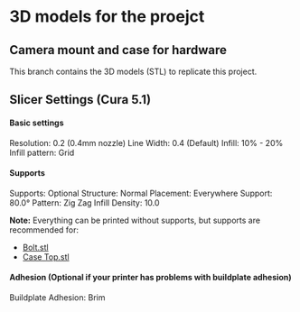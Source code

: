# 3D models for the proejct
## Camera mount and case for hardware
This branch contains the 3D models (STL) to replicate this project.

## Slicer Settings (Cura 5.1)
#### Basic settings
Resolution: 0.2 (0.4mm nozzle)
Line Width: 0.4 (Default)
Infill: 10% - 20%
Infill pattern: Grid

#### Supports
Supports: Optional
Structure: Normal
Placement: Everywhere
Support: 80.0°
Pattern: Zig Zag
Infill Density: 10.0

**Note:** Everything can be printed without supports, but supports are recommended for:
- [Bolt.stl]()
- [Case Top.stl]()

#### Adhesion (Optional if your printer has problems with buildplate adhesion)
Buildplate Adhesion: Brim